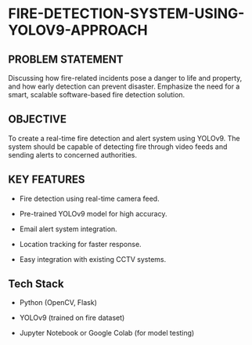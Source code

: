 # FIRE-DETECTION-SYSTEM-USING-YOLOV9-APPROACH
##  PROBLEM STATEMENT
Discussing how fire-related incidents pose a danger to life and property, and how early detection can prevent disaster. Emphasize the need for a smart, scalable software-based fire detection solution.

## OBJECTIVE 
To create a real-time fire detection and alert system using YOLOv9. The system should be capable of detecting fire through video feeds and sending alerts to concerned authorities.

##  KEY FEATURES
* Fire detection using real-time camera feed.

* Pre-trained YOLOv9 model for high accuracy.

* Email alert system integration.

* Location tracking for faster response.

* Easy integration with existing CCTV systems.

##  Tech Stack
* Python (OpenCV, Flask)

* YOLOv9 (trained on fire dataset)

* Jupyter Notebook or Google Colab (for model testing)
